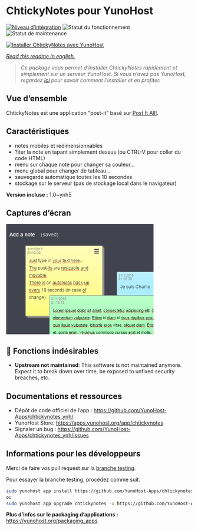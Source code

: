 <!--
N.B.: This README was automatically generated by https://github.com/YunoHost/apps/tree/master/tools/README-generator
It shall NOT be edited by hand.
-->

# ChtickyNotes pour YunoHost

[![Niveau d’intégration](https://dash.yunohost.org/integration/chtickynotes.svg)](https://dash.yunohost.org/appci/app/chtickynotes) ![Statut du fonctionnement](https://ci-apps.yunohost.org/ci/badges/chtickynotes.status.svg) ![Statut de maintenance](https://ci-apps.yunohost.org/ci/badges/chtickynotes.maintain.svg)

[![Installer ChtickyNotes avec YunoHost](https://install-app.yunohost.org/install-with-yunohost.svg)](https://install-app.yunohost.org/?app=chtickynotes)

*[Read this readme in english.](./README.md)*

> *Ce package vous permet d’installer ChtickyNotes rapidement et simplement sur un serveur YunoHost.
Si vous n’avez pas YunoHost, regardez [ici](https://yunohost.org/#/install) pour savoir comment l’installer et en profiter.*

## Vue d’ensemble

ChtickyNotes est une application "post-it" basé sur [Post It All!](Https://github.com/txusko/PostItAll).

## Caractéristiques

- notes mobiles et redimensionnables
- ?iter la note en tapant simplement dessus (ou CTRL-V pour coller du code HTML)
- menu sur chaque note pour changer sa couleur...
- menu global pour changer de tableau...
- sauvegarde automatique toutes les 10 secondes
- stockage sur le serveur (pas de stockage local dans le navigateur)


**Version incluse :** 1.0~ynh5

## Captures d’écran

![Capture d’écran de ChtickyNotes](./doc/screenshots/chtickynotes.gif)

## :red_circle: Fonctions indésirables

- **Upstream not maintained**: This software is not maintained anymore. Expect it to break down over time, be exposed to unfixed security breaches, etc.

## Documentations et ressources

* Dépôt de code officiel de l’app : <https://github.com/YunoHost-Apps/chtickynotes_ynh/>
* YunoHost Store: <https://apps.yunohost.org/app/chtickynotes>
* Signaler un bug : <https://github.com/YunoHost-Apps/chtickynotes_ynh/issues>

## Informations pour les développeurs

Merci de faire vos pull request sur la [branche testing](https://github.com/YunoHost-Apps/chtickynotes_ynh/tree/testing).

Pour essayer la branche testing, procédez comme suit.

``` bash
sudo yunohost app install https://github.com/YunoHost-Apps/chtickynotes_ynh/tree/testing --debug
ou
sudo yunohost app upgrade chtickynotes -u https://github.com/YunoHost-Apps/chtickynotes_ynh/tree/testing --debug
```

**Plus d’infos sur le packaging d’applications :** <https://yunohost.org/packaging_apps>